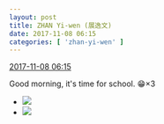 ```yaml
---
layout: post
title: ZHAN Yi-wen (展逸文)
date: 2017-11-08 06:15
categories: [ 'zhan-yi-wen' ]
---
```


<div class="weibo-info">
  <a href="https://weibo.com/6108090526/Fu56amEq8">2017-11-08 06:15</a>
</div>

Good morning, it's time for school. :grin:×3

<!-- more -->

<ul class="weibo-pic-list-1">
  <li class="weibo-pic">
    <a href="https://wx2.sinaimg.cn/mw690/006FmVn8gy1fla9lc77thj30ku0kugo6.jpg"><img src="http://wx2.sinaimg.cn/thumb150/006FmVn8gy1fla9lc77thj30ku0kugo6.jpg" /></a>
  </li>
  <li class="weibo-pic">
    <a href="https://wx3.sinaimg.cn/mw690/006FmVn8gy1fla9lbxeu8j30ku0ku40y.jpg"><img src="http://wx3.sinaimg.cn/thumb150/006FmVn8gy1fla9lbxeu8j30ku0ku40y.jpg" /></a>
  </li>
</ul>
